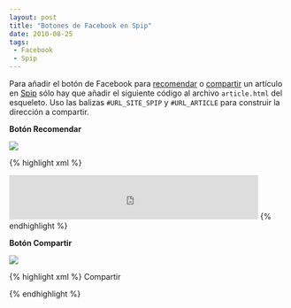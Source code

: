 ```yaml
---
layout: post
title: "Botones de Facebook en Spip"
date: 2010-08-25
tags:
 - Facebook
 - Spip
---
```


Para añadir el botón de Facebook para [recomendar](http://developers.facebook.com/docs/reference/plugins/like) o [compartir](http://developers.facebook.com/docs/share) un artículo en [Spip](http://www.spip.net/es) sólo hay que añadir el siguiente código al archivo `article.html` del esqueleto. Uso las balizas `#URL_SITE_SPIP` y `#URL_ARTICLE` para construir la dirección a compartir.

**Botón Recomendar**

[![](http://dl.dropbox.com/u/302696/blog_files/spip_facebook/likebutton.jpg)](http://dl.dropbox.com/u/302696/blog_files/spip_facebook/likebutton.jpg)

{% highlight xml %}
<iframe allowtransparency="true" frameborder="0" scrolling="no"
    src="http://www.facebook.com/plugins
   /like.php?href=#URL_SITE_SPIP#URL_ARTICLE%2Fpage%2Fto%2Flike&
   layout=standard&
   show_faces=true&
   width=450&
   action=recommend&
   colorscheme=light&
   height=80"
   style="border: medium none; height: 80px; overflow: hidden; width: 450px;">
</iframe>
{% endhighlight %}


**Botón Compartir**

[![](http://dl.dropbox.com/u/302696/blog_files/spip_facebook/sharebutton.jpg)](http://dl.dropbox.com/u/302696/blog_files/spip_facebook/sharebutton.jpg)

{% highlight xml %}
<a name="fb_share" type="button_count"
share_url="#URL_SITE_SPIP/#URL_ARTICLE">Compartir</a>
<script src="http://static.ak.fbcdn.net/connect.php/js/FB.Share"
        type="text/javascript">
</script>
{% endhighlight %}

